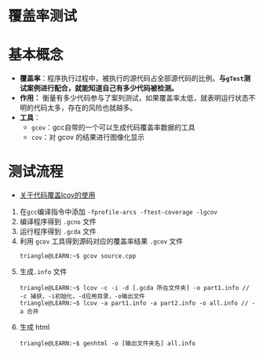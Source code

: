 # 覆盖率测试

# 基本概念

- **覆盖率**：程序执行过程中，被执行的源代码占全部源代码的比例。**与`gTest`测试案例进行配合，就能知道自己有多少代码被检测。**
- **作用：** 衡量有多少代码参与了案列测试，如果覆盖率太低，就表明运行状态不明的代码太多，存在的风险也就越多。
- **工具**：
  - `gcov`：gcc自带的一个可以生成代码覆盖率数据的工具
  - `cov`：对 gcov 的结果进行图像化显示

# 测试流程

- [关于代码覆盖lcov的使用](https://www.jianshu.com/p/a42bbd9de1b7)

1. 在`gcc`编译指令中添加 `-fprofile-arcs -ftest-coverage -lgcov`
2. 编译程序得到 `.gcno` 文件
3. 运行程序得到 `.gcda` 文件 
4. 利用 `gcov` 工具得到源码对应的覆盖率结果 `.gcov` 文件
    ```term
    triangle@LEARN:~$ gcov source.cpp
    ```
5. 生成`.info` 文件
    ```term
    triangle@LEARN:~$ lcov -c -i -d [.gcda 所在文件夹] -o part1.info //  -c 捕获，-i初始化，-d应用目录，-o输出文件
    triangle@LEARN:~$ lcov -a part1.info -a part2.info -o all.info // -a 合并
    ```
6. 生成 html
    ```term
    triangle@LEARN:~$ genhtml -o [输出文件夹名] all.info
    ```
